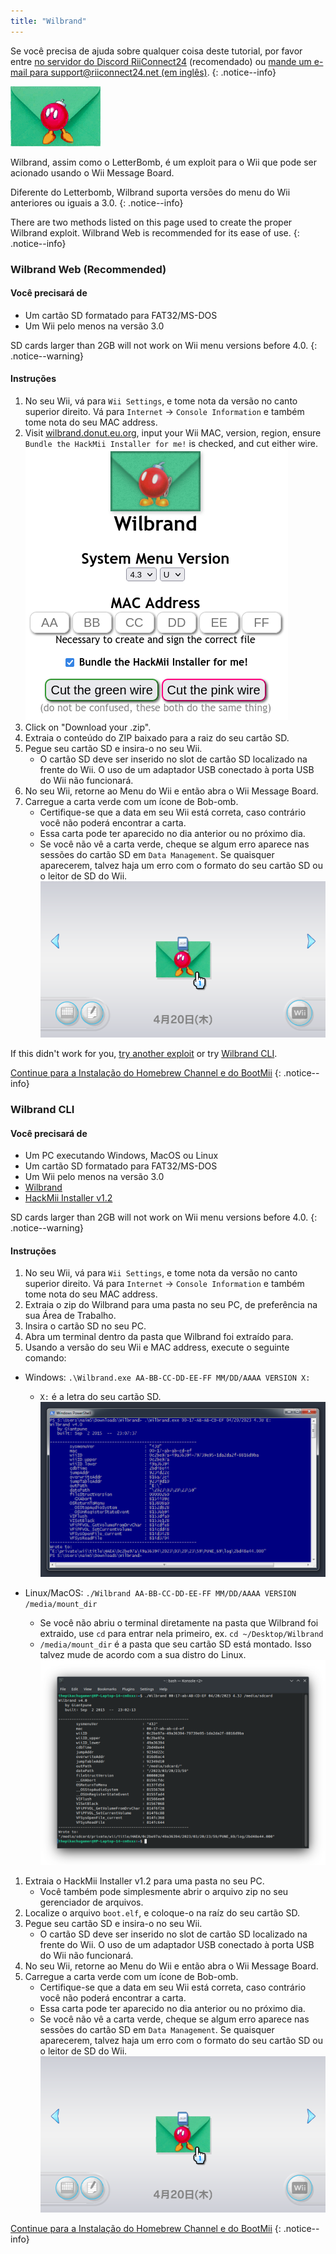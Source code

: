 ```yaml
---
title: "Wilbrand"
---
```


Se você precisa de ajuda sobre qualquer coisa deste tutorial, por favor entre [no servidor do Discord RiiConnect24](https://discord.gg/rc24) (recomendado) ou [mande um e-mail para support@riiconnect24.net (em inglês)](mailto:support@riiconnect24.net).
{: .notice--info}

![Wilbrand](/images/wilbrand/icon.png)

Wilbrand, assim como o LetterBomb, é um exploit para o Wii que pode ser acionado usando o Wii Message Board.

Diferente do Letterbomb, Wilbrand suporta versões do menu do Wii anteriores ou iguais a 3.0.
{: .notice--info}

There are two methods listed on this page used to create the proper Wilbrand exploit. Wilbrand Web is recommended for its ease of use.
{: .notice--info}

### Wilbrand Web (Recommended)

#### Você precisará de

- Um cartão SD formatado para FAT32/MS-DOS
- Um Wii pelo menos na versão 3.0

SD cards larger than 2GB will not work on Wii menu versions before 4.0.
{: .notice--warning}

#### Instruções

1.  No seu Wii, vá para `Wii Settings`, e tome nota da versão no canto superior direito. Vá para `Internet` -> `Console Information` e também tome nota do seu MAC address.
1.  Visit [wilbrand.donut.eu.org](https://wilbrand.donut.eu.org/), input your Wii MAC, version, region, ensure `Bundle the HackMii Installer for me!` is checked, and cut either wire. ![Wilbrand Web](/images/wilbrand/web.png)
1.  Click on "Download your .zip".
1.  Extraia o conteúdo do ZIP baixado para a raiz do seu cartão SD.
1.  Pegue seu cartão SD e insira-o no seu Wii.
    - O cartão SD deve ser inserido no slot de cartão SD localizado na frente do Wii. O uso de um adaptador USB conectado à porta USB do Wii não funcionará.
1.  No seu Wii, retorne ao Menu do Wii e então abra o Wii Message Board.
1.  Carregue a carta verde com um ícone de Bob-omb.
    - Certifique-se que a data em seu Wii está correta, caso contrário você não poderá encontrar a carta.
    - Essa carta pode ter aparecido no dia anterior ou no próximo dia.
    - Se você não vê a carta verde, cheque se algum erro aparece nas sessões do cartão SD em `Data Management`. Se quaisquer aparecerem, talvez haja um erro com o formato do seu cartão SD ou o leitor de SD do Wii. ![Wilbrand no seu habitat natural](/images/wilbrand/msgboard.png)

If this didn't work for you, [try another exploit](get-started) or try [Wilbrand CLI](#wilbrand-cli).

[Continue para a Instalação do Homebrew Channel e do BootMii](hbc)
{: .notice--info}

### Wilbrand CLI

#### Você precisará de

- Um PC executando Windows, MacOS ou Linux
- Um cartão SD formatado para FAT32/MS-DOS
- Um Wii pelo menos na versão 3.0
- [Wilbrand](https://static.wiidatabase.de/Wilbrand.zip)
- [HackMii Installer v1.2](https://bootmii.org/download/)

SD cards larger than 2GB will not work on Wii menu versions before 4.0.
{: .notice--warning}

#### Instruções

1.  No seu Wii, vá para `Wii Settings`, e tome nota da versão no canto superior direito. Vá para `Internet` -> `Console Information` e também tome nota do seu MAC address.
1.  Extraia o zip do Wilbrand para uma pasta no seu PC, de preferência na sua Área de Trabalho.
1.  Insira o cartão SD no seu PC.
1.  Abra um terminal dentro da pasta que Wilbrand foi extraído para.
1.  Usando a versão do seu Wii e MAC address, execute o seguinte comando:

- Windows: `.\Wilbrand.exe AA-BB-CC-DD-EE-FF MM/DD/AAAA VERSION X:`

  - `X:` é a letra do seu cartão SD. ![executar Wilbrand no Windows](/images/wilbrand/windows.png)

- Linux/MacOS: `./Wilbrand AA-BB-CC-DD-EE-FF MM/DD/AAAA VERSION /media/mount_dir`
  - Se você não abriu o terminal diretamente na pasta que Wilbrand foi extraido, use `cd` para entrar nela primeiro, ex. `cd ~/Desktop/Wilbrand`
  - `/media/mount_dir` é a pasta que seu cartão SD está montado. Isso talvez mude de acordo com a sua distro do Linux. ![executar Wilbrand no Linux](/images/wilbrand/linux.png)

1.  Extraia o HackMii Installer v1.2 para uma pasta no seu PC.
    - Você também pode simplesmente abrir o arquivo zip no seu gerenciador de arquivos.
1.  Localize o arquivo `boot.elf`, e coloque-o na raíz do seu cartão SD.
1.  Pegue seu cartão SD e insira-o no seu Wii.
    - O cartão SD deve ser inserido no slot de cartão SD localizado na frente do Wii. O uso de um adaptador USB conectado à porta USB do Wii não funcionará.
1.  No seu Wii, retorne ao Menu do Wii e então abra o Wii Message Board.
1.  Carregue a carta verde com um ícone de Bob-omb.
    - Certifique-se que a data em seu Wii está correta, caso contrário você não poderá encontrar a carta.
    - Essa carta pode ter aparecido no dia anterior ou no próximo dia.
    - Se você não vê a carta verde, cheque se algum erro aparece nas sessões do cartão SD em `Data Management`. Se quaisquer aparecerem, talvez haja um erro com o formato do seu cartão SD ou o leitor de SD do Wii. ![Wilbrand no seu habitat natural](/images/wilbrand/msgboard.png)

[Continue para a Instalação do Homebrew Channel e do BootMii](hbc)
{: .notice--info}
